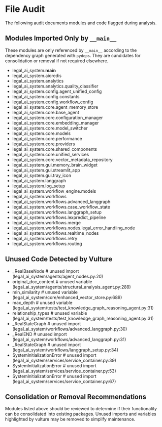 # File Audit

The following audit documents modules and code flagged during analysis.

## Modules Imported Only by `__main__`

These modules are only referenced by `__main__` according to the dependency graph generated with `pydeps`. They are candidates for consolidation or removal if not required elsewhere.

 -   legal_ai_system.__main__
 -   legal_ai_system.aioredis
 -   legal_ai_system.analytics
 -   legal_ai_system.analytics.quality_classifier
 -   legal_ai_system.config.agent_unified_config
 -   legal_ai_system.config.constants
 -   legal_ai_system.config.workflow_config
 -   legal_ai_system.core.agent_memory_store
 -   legal_ai_system.core.base_agent
 -   legal_ai_system.core.configuration_manager
 -   legal_ai_system.core.embedding_manager
 -   legal_ai_system.core.model_switcher
 -   legal_ai_system.core.models
 -   legal_ai_system.core.performance
 -   legal_ai_system.core.providers
 -   legal_ai_system.core.shared_components
 -   legal_ai_system.core.unified_services
 -   legal_ai_system.core.vector_metadata_repository
 -   legal_ai_system.gui.memory_brain_widget
 -   legal_ai_system.gui.streamlit_app
 -   legal_ai_system.gui.tray_icon
 -   legal_ai_system.langgraph
 -   legal_ai_system.log_setup
 -   legal_ai_system.workflow_engine.models
 -   legal_ai_system.workflows
 -   legal_ai_system.workflows.advanced_langgraph
 -   legal_ai_system.workflows.case_workflow_state
 -   legal_ai_system.workflows.langgraph_setup
 -   legal_ai_system.workflows.lexpredict_pipeline
 -   legal_ai_system.workflows.merge
 -   legal_ai_system.workflows.nodes.legal_error_handling_node
 -   legal_ai_system.workflows.realtime_nodes
 -   legal_ai_system.workflows.retry
 -   legal_ai_system.workflows.routing

## Unused Code Detected by Vulture

 - _RealBaseNode  # unused import (legal_ai_system/agents/agent_nodes.py:20)
 - original_doc_content  # unused variable (legal_ai_system/agents/structural_analysis_agent.py:289)
 - min_similarity  # unused variable (legal_ai_system/core/enhanced_vector_store.py:689)
 - max_depth  # unused variable (legal_ai_system/tests/test_knowledge_graph_reasoning_agent.py:31)
 - relationship_types  # unused variable (legal_ai_system/tests/test_knowledge_graph_reasoning_agent.py:31)
 - _RealStateGraph  # unused import (legal_ai_system/workflows/advanced_langgraph.py:30)
 - _RealEND  # unused import (legal_ai_system/workflows/advanced_langgraph.py:31)
 - _RealStateGraph  # unused import (legal_ai_system/workflows/langgraph_setup.py:34)
 - SystemInitializationError  # unused import (legal_ai_system/services/service_container.py:39)
 - SystemInitializationError  # unused import (legal_ai_system/services/service_container.py:53)
 - SystemInitializationError  # unused import (legal_ai_system/services/service_container.py:67)

## Consolidation or Removal Recommendations

Modules listed above should be reviewed to determine if their functionality can be consolidated into existing packages. Unused imports and variables highlighted by vulture may be removed to simplify maintenance.
